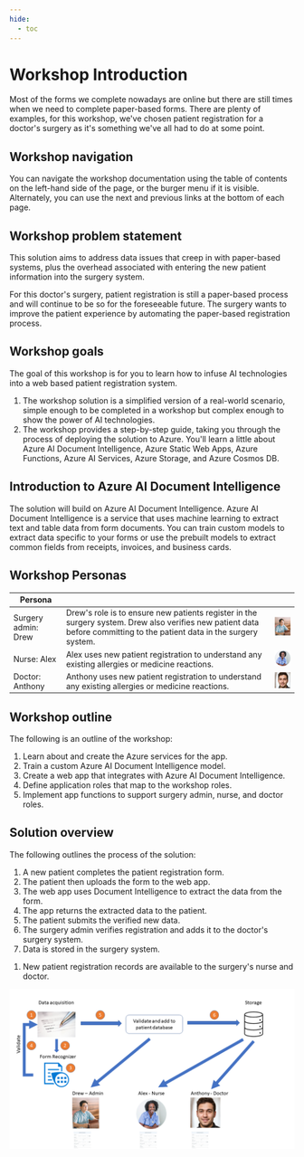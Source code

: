 ```yaml
---
hide:
  - toc
---
```


# Workshop Introduction

Most of the forms we complete nowadays are online but there are still times when we need to complete paper-based forms. There are plenty of examples, for this workshop, we've chosen patient registration for a doctor's surgery as it's something we've all had to do at some point.

## Workshop navigation

You can navigate the workshop documentation using the table of contents on the left-hand side of the page, or the burger menu if it is visible. Alternately, you can use the next and previous links at the bottom of each page.

## Workshop problem statement

This solution aims to address data issues that creep in with paper-based systems, plus the overhead associated with entering the new patient information into the surgery system.

For this doctor's surgery, patient registration is still a paper-based process and will continue to be so for the foreseeable future. The surgery wants to improve the patient experience by automating the paper-based registration process.

## Workshop goals

The goal of this workshop is for you to learn how to infuse AI technologies into a web based patient registration system.

1. The workshop solution is a simplified version of a real-world scenario, simple enough to be completed in a workshop but complex enough to show the power of AI technologies.
1. The workshop provides a step-by-step guide, taking you through the process of deploying the solution to Azure. You'll learn a little about Azure AI Document Intelligence, Azure Static Web Apps, Azure Functions, Azure AI Services, Azure Storage, and Azure Cosmos DB.

## Introduction to Azure AI Document Intelligence

The solution will build on Azure AI Document Intelligence. Azure AI Document Intelligence is a service that uses machine learning to extract text and table data from form documents. You can train custom models to extract data specific to your forms or use the prebuilt models to extract common fields from receipts, invoices, and business cards.

## Workshop Personas

|  Persona |   | |
|---|---|---|
| Surgery admin: Drew |  Drew's role is to ensure new patients register in the surgery system. Drew also verifies new patient data before committing to the patient data in the surgery system. | ![The image shows the picture of an admin](./img/drew.png) |
| Nurse: Alex | Alex uses new patient registration to understand any existing allergies or medicine reactions. | ![The image shows the picture of a nurse](./img/alex.png) |
| Doctor: Anthony |  Anthony uses new patient registration to understand any existing allergies or medicine reactions. | ![The image shows the photo of a doctor](./img/anthony.jpg) |

## Workshop outline

The following is an outline of the workshop:

1. Learn about and create the Azure services for the app.
1. Train a custom Azure AI Document Intelligence model.
1. Create a web app that integrates with Azure AI Document Intelligence.
1. Define application roles that map to the workshop roles.
1. Implement app functions to support surgery admin, nurse, and doctor roles.

## Solution overview

The following outlines the process of the solution:

1. A new patient completes the patient registration form.
1. The patient then uploads the form to the web app.
1. The web app uses Document Intelligence to extract the data from the form.
1. The app returns the extracted data to the patient.
1. The patient submits the verified new data.
1. The surgery admin verifies registration and adds it to the doctor's surgery system.
1. Data is stored in the surgery system.
<!-- 1. Document data is analyzed and translated. -->
1. New patient registration records are available to the surgery's nurse and doctor.

![The image shows the registration process](./img/registration_process.png)

<!-- ## Architecture

![The image shows the architecture of the solution](../img/architecture.png) -->
